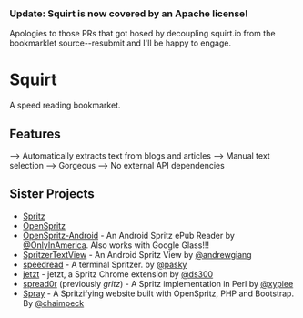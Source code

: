 ### Update: Squirt is now covered by an Apache license! 

Apologies to those PRs that got hosed by decoupling squirt.io from the bookmarklet source--resubmit and I'll be happy to engage. 

# Squirt

A speed reading bookmarket.

## Features

--> Automatically extracts text from blogs and articles
--> Manual text selection
--> Gorgeous
--> No external API dependencies


## Sister Projects

* [Spritz](http://www.spritzinc.com/)
* [OpenSpritz](https://github.com/Miserlou/OpenSpritz)
* [OpenSpritz-Android](https://github.com/OnlyInAmerica/OpenSpritz-Android) - An Android Spritz ePub Reader by [@OnlyInAmerica](https://github.com/OnlyInAmerica). Also works with Google Glass!!!
* [SpritzerTextView](https://github.com/andrewgiang/SpritzerTextView) - An Android Spritz View by [@andrewgiang](https://github.com/andrewgiang)
* [speedread](https://github.com/pasky/speedread) - A terminal Spritzer. by [@pasky](https://github.com/pasky)
* [jetzt](https://github.com/ds300/jetzt) - jetzt, a Spritz Chrome extension by [@ds300](https://github.com/ds300)
* [spread0r](https://github.com/xypiie/spread0r) (previously _gritz_) - A Spritz implementation in Perl by [@xypiee](https://github.com/xypiie/)
* [Spray](https://github.com/chaimpeck/spray) - A Spritzifying website built with OpenSpritz, PHP and Bootstrap. By [@chaimpeck](https://github.com/chaimpeck/)
